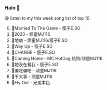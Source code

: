 

### Halo 👋

😄 listen to my this week song list of top 10:

0. 🌈Married To The Game - 瘦子E.SO
1. 🌈2030 - 顽童MJ116
2. 🌈地痞 - 顽童MJ116/瘦子E.SO
3. 🌈Way Up - 瘦子E.SO
4. 🌈CHANGE - 瘦子E.SO
5. 🌈Coming Home - MC HotDog 热狗/顽童MJ116
6. 🌈她没在看我 - 瘦子E.SO
7. 🌈骗吃骗吃 - 顽童MJ116
8. 🌈干大事  - 顽童MJ116
9. 🌈Fly Out - 兄弟本色


